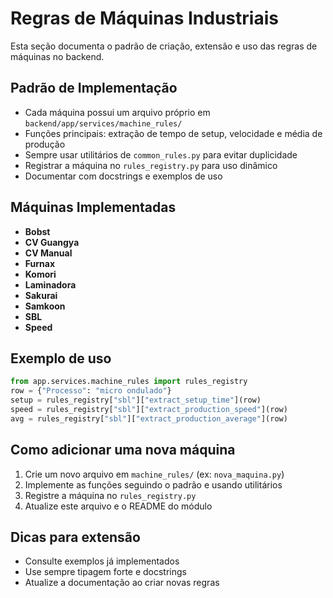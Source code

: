 # Regras de Máquinas Industriais

Esta seção documenta o padrão de criação, extensão e uso das regras de máquinas no backend.

## Padrão de Implementação
- Cada máquina possui um arquivo próprio em `backend/app/services/machine_rules/`
- Funções principais: extração de tempo de setup, velocidade e média de produção
- Sempre usar utilitários de `common_rules.py` para evitar duplicidade
- Registrar a máquina no `rules_registry.py` para uso dinâmico
- Documentar com docstrings e exemplos de uso

## Máquinas Implementadas
- **Bobst**
- **CV Guangya**
- **CV Manual**
- **Furnax**
- **Komori**
- **Laminadora**
- **Sakurai**
- **Samkoon**
- **SBL**
- **Speed**

## Exemplo de uso
```python
from app.services.machine_rules import rules_registry
row = {"Processo": "micro ondulado"}
setup = rules_registry["sbl"]["extract_setup_time"](row)
speed = rules_registry["sbl"]["extract_production_speed"](row)
avg = rules_registry["sbl"]["extract_production_average"](row)
```

## Como adicionar uma nova máquina
1. Crie um novo arquivo em `machine_rules/` (ex: `nova_maquina.py`)
2. Implemente as funções seguindo o padrão e usando utilitários
3. Registre a máquina no `rules_registry.py`
4. Atualize este arquivo e o README do módulo

## Dicas para extensão
- Consulte exemplos já implementados
- Use sempre tipagem forte e docstrings
- Atualize a documentação ao criar novas regras 